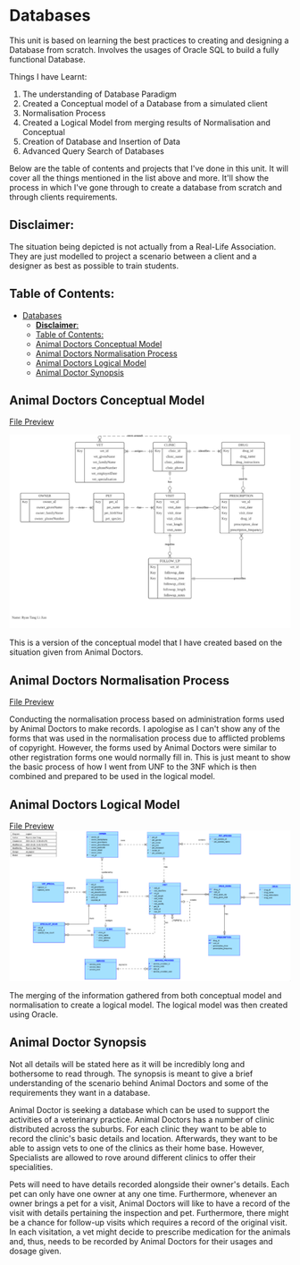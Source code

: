 # Databases
This unit is based on learning the best practices to creating and designing a Database from scratch. Involves the usages of Oracle SQL to build a fully functional Database.
 
Things I have Learnt:
 1. The understanding of Database Paradigm
 1. Created a Conceptual model of a Database from a simulated client
 1. Normalisation Process
 1. Created a Logical Model from merging results of Normalisation and Conceptual
 1. Creation of Database and Insertion of Data
 1. Advanced Query Search of Databases

Below are the table of contents and projects that I've done in this unit. It will cover all the things mentioned in the list above and more. It'll show the process in which I've gone through to create a database from scratch and through clients requirements.

## __Disclaimer__:
The situation being depicted is not actually from a Real-Life Association. They are just modelled to project a scenario between a client and a designer as best as possible to train students.

## Table of Contents:
- [Databases](#databases)
  - [__Disclaimer__:](#disclaimer)
  - [Table of Contents:](#table-of-contents)
  - [Animal Doctors Conceptual Model](#animal-doctors-conceptual-model)
  - [Animal Doctors Normalisation Process](#animal-doctors-normalisation-process)
  - [Animal Doctors Logical Model](#animal-doctors-logical-model)
  - [Animal Doctor Synopsis](#animal-doctor-synopsis)


## Animal Doctors Conceptual Model
[File Preview](https://github.com/RyTang/Monash-Projects/blob/main/Databases/ad_conceptual.pdf)

![Conceptual Model](Conceptual_Model.png)

This is a version of the conceptual model that I have created based on the situation given from Animal Doctors.

## Animal Doctors Normalisation Process
[File Preview](https://github.com/RyTang/Monash-Projects/blob/main/Databases/ad_normalisation.pdf)

Conducting the normalisation process based on administration forms used by Animal Doctors to make records. I apologise as I can't show any of the forms that was used in the normalisation process due to afflicted problems of copyright. However, the forms used by Animal Doctors were similar to other registration forms one would normally fill in. This is just meant to show the basic process of how I went from UNF to the 3NF which is then combined and prepared to be used in the logical model.

## Animal Doctors Logical Model
[File Preview](https://github.com/RyTang/Monash-Projects/blob/main/Databases/ad_logical.pdf)
![Logical Model](Logical_Model.png)

The merging of the information gathered from both conceptual model and normalisation to create a logical model. The logical model was then created using Oracle.

## Animal Doctor Synopsis

Not all details will be stated here as it will be incredibly long and bothersome to read through. The synopsis is meant to give a brief understanding of the scenario behind Animal Doctors and some of the requirements they want in a database.

Animal Doctor is seeking a database which can be used to support the activities of a veterinary practice. Animal Doctors has a number of clinic distributed across the suburbs. For each clinic they want to be able to record the clinic's basic details and location. Afterwards, they want to be able to assign vets to one of the clinics as their home base. However, Specialists are allowed to rove around different clinics to offer their specialities. 

Pets will need to have details recorded alongside their owner's details. Each pet can only have one owner at any one time. Furthermore, whenever an owner brings a pet for a visit, Animal Doctors will like to have a record of the visit with details pertaining the inspection and pet. Furthermore, there might be a chance for follow-up visits which requires a record of the original visit. In each visitation, a vet might decide to prescribe medication for the animals and, thus, needs to be recorded by Animal Doctors for their usages and dosage given.

